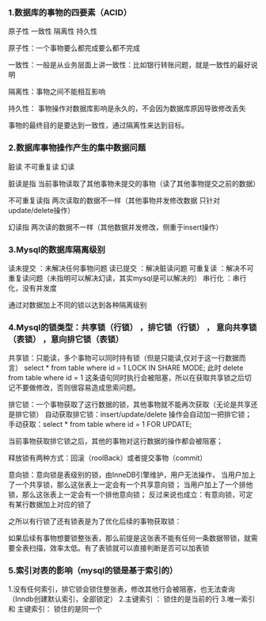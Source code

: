 ### 1.数据库的事物的四要素（ACID）

原子性 一致性 隔离性 持久性

原子性：一个事物要么都完成要么都不完成

一致性：一般是从业务层面上讲一致性：比如银行转账问题，就是一致性的最好说明

隔离性：事物之间不能相互影响

持久性： 事物操作对数据库影响是永久的，不会因为数据库原因导致修改丢失

事物的最终目的是要达到一致性，通过隔离性来达到目标。



### 2.数据库事物操作产生的集中数据问题

脏读  不可重复读  幻读

脏读是指 当前事物读取了其他事物未提交的事物（读了其他事物提交之前的数据）

不可重复读指 两次读取的数据不一样（其他事物并发修改数据 只针对update/delete操作）

幻读指 两次读的数据不一样（其他数据并发修改，侧重于insert操作）

### 3.Mysql的数据库隔离级别

读未提交 ：未解决任何事物问题
读已提交 ：解决脏读问题
可重复读 ：解决不可重复读问题（未指明可以解决幻读，其实mysql是可以解决的）
串行化 ：串行化，没有并发度

通过对数据加上不同的锁以达到各种隔离级别


### 4.Mysql的锁类型：共享锁（行锁） ，排它锁（行锁） ， 意向共享锁（表锁） ，意向排它锁（表锁）

共享锁：只能读，多个事物可以同时持有锁（但是只能读,仅对于这一行数据而言）
select * from table where id = 1 LOCK IN SHARE MODE;
此时 delete from table where id = 1 这条语句同时执行会被阻塞，所以在获取共享锁之后切记不要做修改，否则很容易造成思索问题。

排它锁：一个事物获取了这行数据的锁，其他事物就不能再次获取（无论是共享还是排它锁）
自动获取排它锁：insert/update/delete 操作会自动加一把排它锁；
手动获取：select * from table where id = 1 FOR UPDATE;

当前事物获取排它锁之后，其他的事物对这行数据的操作都会被阻塞；

释放锁有两种方式：回滚（roolBack）或者提交事物（commit）

意向锁：意向锁是表级别的锁，由InneDB引擎维护，用户无法操作，
当用户加上了一个共享锁，那么这张表上一定会有一个共享意向锁；
当用户加上了一个排他锁，那么这张表上一定会有一个排他意向锁；
反过来说也成立：有意向锁，可定有某行数据加上对应的锁了

之所以有行锁了还有锁表是为了优化后续的事物获取锁：

如果后续有事物想要锁整张表，那么前提是这张表不能有任何一条数据带锁，就需要全表扫描，效率太低。有了表锁就可以直接判断是否可以加表锁

### 5.索引对表的影响（mysql的锁是基于索引的）

1.没有任何索引，排它锁会锁住整张表，修改其他行会被阻塞，也无法查询 （Inndb创建默认索引，全部锁定）
2.主键索引 ： 锁住的是当前的行
3.唯一索引 和 主键索引： 锁住的是同一个 


